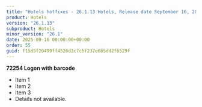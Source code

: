 ```yaml
---
title: "Hotels hotfixes - 26.1.13 Hotels, Release date September 16, 2025 - Hotfixes"
product: Hotels
version: "26.1.13"
subproduct: Hotels
minor_version: "26.1"
date: 2025-09-16 00:00:00+00:00
order: 55
guid: f15d5f20499ff4526d3c7c6f237e6b5dd2f6529f
---
```


**72254 Logon with barcode**- Item 1- Item 2- Item 3- Details not available.
